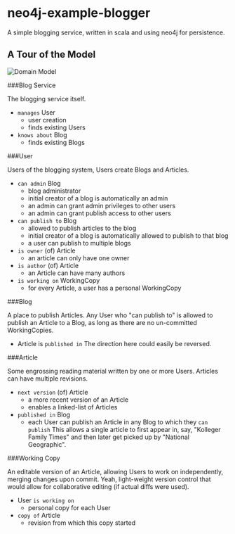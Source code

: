 neo4j-example-blogger
=====================
A simple blogging service, written in scala and using neo4j for persistence. 

A Tour of the Model
-------------------
![Domain Model](neo4j-example-blogger/raw/master/site/images/model.png)

###Blog Service

The blogging service itself.

- `manages` User
  - user creation
  - finds existing Users
- `knows about` Blog
  - finds existing Blogs

###User

Users of the blogging system, Users create Blogs and Articles.

- `can admin` Blog
  - blog administrator
  - initial creator of a blog is automatically an admin
  - an admin can grant admin privileges to other users
  - an admin can grant publish access to other users
- `can publish to` Blog
  - allowed to publish articles to the blog
  - initial creator of a blog is automatically allowed to publish to that blog
  - a user can publish to multiple blogs
- `is owner` (of) Article
  - an article can only have one owner
- `is author` (of) Article
  - an Article can have many authors
- `is working on` WorkingCopy
  - for every Article, a user has a personal WorkingCopy

###Blog

A place to publish Articles. Any User who "can publish to" is allowed to publish
an Article to a Blog, as long as there are no un-committed WorkingCopies.

- Article is `published in`
  The direction here could easily be reversed. 

###Article

Some engrossing reading material written by one or more Users. Articles can
have multiple revisions.

- `next version` (of) Article
  - a more recent version of an Article
  - enables a linked-list of Articles
- `published in` Blog
  - each User can publish an Article in any Blog to which they `can publish`
    This allows a single article to first appear in, say, "Kolleger Family Times"
    and then later get picked up by "National Geographic". 

###Working Copy

An editable version of an Article, allowing Users to work on independently,
merging changes upon commit. Yeah, light-weight version control that would
allow for collaborative editing (if actual diffs were used). 

- User `is working on`
  - personal copy for each User
- `copy of` Article
  - revision from which this copy started


